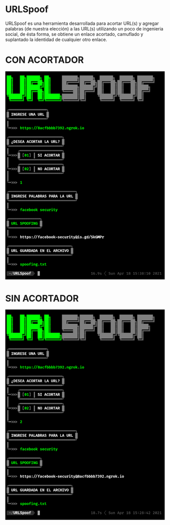 # URLSpoof
URLSpoof es una herramienta desarrollada para acortar URL(s) y agregar palabras (de nuestra elección) a las URL(s) utilizando un poco de ingenieria social, de ésta forma, se obtiene un enlace acortado, camuflado y suplantado la identidad de cualquier otro enlace.
# CON ACORTADOR
![alt text](https://github.com/Darkmux/URLSpoof/blob/main/images/acortador.png)
# SIN ACORTADOR
![alt text](https://github.com/Darkmux/URLSpoof/blob/main/images/url.png)
